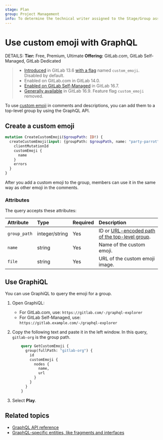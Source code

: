 ```yaml
---
stage: Plan
group: Project Management
info: To determine the technical writer assigned to the Stage/Group associated with this page, see https://handbook.gitlab.com/handbook/product/ux/technical-writing/#assignments
---
```


# Use custom emoji with GraphQL

DETAILS:
**Tier:** Free, Premium, Ultimate
**Offering:** GitLab.com, GitLab Self-Managed, GitLab Dedicated

> - [Introduced](https://gitlab.com/gitlab-org/gitlab/-/merge_requests/37911) in GitLab 13.6 [with a flag](../../administration/feature_flags.md) named `custom_emoji`. Disabled by default.
> - Enabled on GitLab.com in GitLab 14.0.
> - [Enabled on GitLab Self-Managed](https://gitlab.com/gitlab-org/gitlab/-/merge_requests/138969) in GitLab 16.7.
> - [Generally available](https://gitlab.com/gitlab-org/gitlab/-/merge_requests/) in GitLab 16.9. Feature flag `custom_emoji` removed.

To use [custom emoji](../../user/emoji_reactions.md) in comments and descriptions,
you can add them to a top-level group by using the GraphQL API.

## Create a custom emoji

```graphql
mutation CreateCustomEmoji($groupPath: ID!) {
  createCustomEmoji(input: {groupPath: $groupPath, name: "party-parrot", url: "https://cultofthepartyparrot.com/parrots/hd/parrot.gif"}) {
    clientMutationId
    customEmoji {
      name
    }
    errors
  }
}
```

After you add a custom emoji to the group, members can use it in the same way as other emoji in the comments.

### Attributes

The query accepts these attributes:

| Attribute    | Type           | Required               | Description |
| :----------- | :------------- | :--------------------- | :---------- |
| `group_path` | integer/string | Yes | ID or [URL-encoded path of the top-level group](../rest/index.md#namespaced-paths). |
| `name`       | string         | Yes | Name of the custom emoji. |
| `file`       | string         | Yes | URL of the custom emoji image. |

## Use GraphiQL

You can use GraphiQL to query the emoji for a group.

1. Open GraphiQL:
   - For GitLab.com, use: `https://gitlab.com/-/graphql-explorer`
   - For GitLab Self-Managed, use: `https://gitlab.example.com/-/graphql-explorer`
1. Copy the following text and paste it in the left window.
   In this query, `gitlab-org` is the group path.

   ```graphql
       query GetCustomEmoji {
         group(fullPath: "gitlab-org") {
           id
           customEmoji {
             nodes {
               name,
               url
             }
           }
         }
       }
   ```

1. Select **Play**.

## Related topics

- [GraphQL API reference](reference/index.md)
- [GraphQL-specific entities, like fragments and interfaces](https://graphql.org/learn/)
